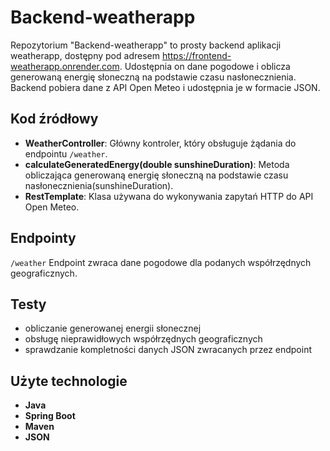 # Backend-weatherapp

Repozytorium "Backend-weatherapp" to prosty backend aplikacji weatherapp, dostępny pod adresem https://frontend-weatherapp.onrender.com. Udostępnia on dane pogodowe i oblicza generowaną energię słoneczną na podstawie czasu nasłonecznienia. Backend pobiera dane z API Open Meteo i udostępnia je w formacie JSON.

## Kod źródłowy

* **WeatherController**: Główny kontroler, który obsługuje żądania do endpointu `/weather`.
* **calculateGeneratedEnergy(double sunshineDuration)**: Metoda obliczająca generowaną energię słoneczną na podstawie czasu nasłonecznienia(sunshineDuration).
* **RestTemplate**: Klasa używana do wykonywania zapytań HTTP do API Open Meteo.

## Endpointy
`/weather`
Endpoint zwraca dane pogodowe dla podanych współrzędnych geograficznych.

## Testy

* obliczanie generowanej energii słonecznej
* obsługę nieprawidłowych współrzędnych geograficznych
* sprawdzanie kompletności danych JSON zwracanych przez endpoint

## Użyte technologie

* **Java**
* **Spring Boot**
* **Maven**
* **JSON**
